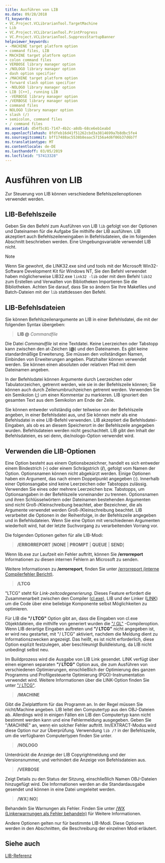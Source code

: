 ```yaml
---
title: Ausführen von LIB
ms.date: 09/28/2018
f1_keywords:
- VC.Project.VCLibrarianTool.TargetMachine
- Lib
- VC.Project.VCLibrarianTool.PrintProgress
- VC.Project.VCLibrarianTool.SuppressStartupBanner
helpviewer_keywords:
- -MACHINE target platform option
- command files, LIB
- MACHINE target platform option
- colon command files
- VERBOSE library manager option
- /NOLOGO library manager option
- dash option specifier
- /MACHINE target platform option
- forward slash option specifier
- -NOLOGO library manager option
- LIB [C++], running LIB
- -VERBOSE library manager option
- /VERBOSE library manager option
- command files
- NOLOGO library manager option
- slash (/)
- semicolon, command files
- / command files
ms.assetid: d54f5c81-7147-4b2c-a8db-68ce6eb1eabd
ms.openlocfilehash: 8fdfeb16d41f51262cbd3a3814699a7b8dbc5fe4
ms.sourcegitcommit: bff17488ac5538b8eaac57156a4d6f06b37d6b7f
ms.translationtype: MT
ms.contentlocale: de-DE
ms.lasthandoff: 03/05/2019
ms.locfileid: "57413328"
---
```

# <a name="running-lib"></a>Ausführen von LIB

Zur Steuerung von LIB können verschiedene Befehlszeilenoptionen verwendet werden.

## <a name="lib-command-line"></a>LIB-Befehlszeile

Geben Sie den Befehl zum Ausführen von LIB `lib` gefolgt von der Optionen und Dateinamen für die Aufgabe Sie mithilfe der LIB ausführen. LIB akzeptiert auch Befehlszeileneingaben in Befehlsdateien, die im folgenden Abschnitt beschrieben werden. Eine Umgebungsvariable verwendet LIB nicht.

> [!NOTE]
> Wenn Sie gewohnt, die LINK32.exe sind und tools mit der Microsoft Win32-Software Development Kit für Windows NT, Sie den Befehl verwendet haben möglicherweise LIB32.exe `link32 -lib` oder mit dem Befehl `lib32` zum Erstellen und Verwalten von Bibliotheken Importieren Sie die Bibliotheken. Achten Sie darauf, dass Sie so ändern Sie Ihre Makefiles und Batch-Dateien mit der `lib` stattdessen den Befehl.

## <a name="lib-command-files"></a>LIB-Befehlsdateien

Sie können Befehlszeilenargumente an LIB in einer Befehlsdatei, die mit der folgenden Syntax übergeben:

> **LIB \@**  <em>Commandfile</em>

Die Datei *Commandfile* ist eine Textdatei. Keine Leerzeichen oder Tabstopp kann zwischen den at-Zeichen (**\@**) und den Dateinamen. Es gibt keine standardmäßige Erweiterung. Sie müssen den vollständigen Namen, Einbinden von Erweiterungen angeben. Platzhalter können verwendet werden. Sie können einen absoluten oder relativen Pfad mit dem Dateinamen angeben.

In der Befehlsdatei können Argumente durch Leerzeichen oder Tabulatorzeichen, getrennt werden, wie sie in der Befehlszeile können; Sie können auch durch Zeilenumbruchzeichen getrennt werden. Verwenden Sie ein Semikolon (**;**) um einen Kommentar zu markieren. LIB ignoriert den gesamten Text aus dem Semikolon am Ende der Zeile.

Sie können entweder vollständig oder teilweise von der Befehlszeile angeben, in einer Befehlsdatei aus, und Sie können mehr als eine Befehlsdatei in eine LIB-Befehl verwenden. LIB akzeptiert die Befehlsdatei-Eingaben, als ob es an diesem Speicherort in der Befehlszeile angegeben wurden. Befehlsdateien werden nicht geschachtelt. LIB gibt den Inhalt der Befehlsdateien, es sei denn, die/nologo-Option verwendet wird.

## <a name="using-lib-options"></a>Verwenden die LIB-Optionen

Eine Option besteht aus einem Optionsbezeichner, handelt es sich entweder einem Bindestrich (**-**) oder einem Schrägstrich (**/**), gefolgt vom Namen der Option. Optionsnamen können nicht abgekürzt werden. Einige Optionen haben ein Argument, das nach einem Doppelpunkt angegeben (**:**). Innerhalb einer Optionsangabe sind keine Leerzeichen oder Tabstopps zulässig. Verwenden Sie eines oder mehrere Leerzeichen bzw. Tabstopps, um Optionsangaben in der Befehlszeile voneinander zu trennen. Optionsnamen und ihren Schlüsselwörtern oder Dateinamen bestehenden Argumenten sind nicht Groß-/Kleinschreibung beachtet, aber Bezeichner, die als Argumente verwendet werden Groß-/Kleinschreibung beachtet. LIB verarbeitet die Optionen in der Reihenfolge, in der Befehlszeile angegeben und in Befehlsdateien. Wenn Sie eine Option mit verschiedenen Argumenten wiederholt wird, hat der letzte Suchvorgang zu verarbeitenden Vorrang vor.

Die folgenden Optionen gelten für alle LIB-Modi:

> **/ERRORREPORT** [**NONE** &#124; **PROMPT** &#124; **QUEUE** &#124; **SEND**]

Wenn lib.exe zur Laufzeit ein Fehler auftritt, können Sie **/errorreport** Informationen zu diesen internen Fehlern an Microsoft zu senden.

Weitere Informationen zu **/errorreport**, finden Sie unter [/errorreport (interne Compilerfehler Bericht)](../../build/reference/errorreport-report-internal-compiler-errors.md).

> **/LTCG**

"LTCG" steht für *Link-zeitcodegenerierung*. Dieses Feature erfordert die Zusammenarbeit zwischen den Compiler ([cl.exe](compiler-options.md)), LIB und der Linker ([LINK](linker-options.md)) um die Code über eine beliebige Komponente selbst Möglichkeiten zu optimieren.

Für LIB die **"/ LTCG"** Option gibt an, dass die Eingaben von cl.exe Objektdateien, die mithilfe von generiert wurden die ["/ GL"](gl-whole-program-optimization.md) -Compileroption. Wenn LIB derartige Eingaben auftreten und **"/ LTCG"** nicht angegeben ist, er wird neu gestartet, mit "/ LTCG" aktiviert, nachdem die Meldung dient zu Informationszwecken angezeigt. Das heißt, es ist nicht erforderlich, diese Option explizit festzulegen, aber beschleunigt Buildleistung, da LIB nicht unbedingt selbst neu.

Im Buildprozess wird die Ausgabe von LIB Link gesendet. LINK verfügt über einen eigenen separaten **"/ LTCG"** Option aus, die zum Ausführen von verschiedenen Optimierungen, einschließlich der Optimierung des ganzen Programms und Profilgesteuerte Optimierung (PGO)-Instrumentation verwendet wird. Weitere Informationen über die LINK-Option finden Sie unter ["/ LTCG"](ltcg-link-time-code-generation.md).

> **/MACHINE**

Gibt die Zielplattform für das Programm an. In der Regel müssen Sie nicht/Machine angeben. LIB leitet den Computertyp aus den OBJ-Dateien ab. Allerdings wird in einigen Fällen ein LIB den Computertyp kann nicht bestimmt werden kann und eine Fehlermeldung ausgegeben. Geben Sie "/MACHINE" an, wenn ein solcher Fehler auftritt. Im/EXTRACT-Modus wird diese Option nur zur Überprüfung. Verwendung `lib /?` in der Befehlszeile, um die verfügbaren Computertypen finden Sie unter.

> **/NOLOGO**

Unterdrückt die Anzeige der LIB Copyrightmeldung und der Versionsnummer, und verhindert die Anzeige von Befehlsdateien aus.

> **/VERBOSE**

Zeigt Details zu den Status der Sitzung, einschließlich Namen OBJ-Dateien hinzugefügt wird. Die Informationen werden an die Standardausgabe gesendet und können in eine Datei umgeleitet werden.

> **/WX**[**:NO**]

Behandeln Sie Warnungen als Fehler. Finden Sie unter [/WX (Linkerwarnungen als Fehler behandeln)](../../build/reference/wx-treat-linker-warnings-as-errors.md) für Weitere Informationen.

Andere Optionen gelten nur für bestimmte LIB-Modi. Diese Optionen werden in den Abschnitten, die Beschreibung der einzelnen Modi erläutert.

## <a name="see-also"></a>Siehe auch

[LIB-Referenz](../../build/reference/lib-reference.md)
